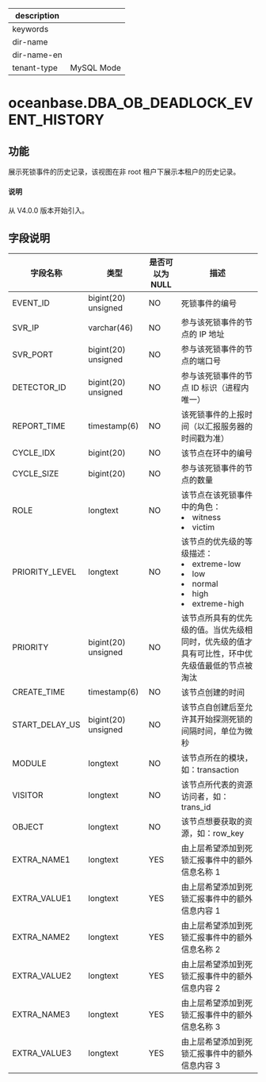 |description||
|---|---|
|keywords||
|dir-name||
|dir-name-en||
|tenant-type|MySQL Mode|

# oceanbase.DBA_OB_DEADLOCK_EVENT_HISTORY

## 功能

展示死锁事件的历史记录，该视图在非 root 租户下展示本租户的历史记录。

<main id="notice" type='explain'>
  <h4>说明</h4>
  <p>从 V4.0.0 版本开始引入。</p>
</main>

## 字段说明

| 字段名称 | 类型 | 是否可以为 NULL | 描述 |
| --- | --- | --- | --- |
| EVENT_ID | bigint(20) unsigned | NO | 死锁事件的编号 |
| SVR_IP | varchar(46) | NO | 参与该死锁事件的节点的 IP 地址 |
| SVR_PORT | bigint(20) unsigned | NO | 参与该死锁事件的节点的端口号 |
| DETECTOR_ID | bigint(20) unsigned | NO | 参与该死锁事件的节点 ID 标识（进程内唯一） |
| REPORT_TIME | timestamp(6) | NO | 该死锁事件的上报时间（以汇报服务器的时间戳为准） |
| CYCLE_IDX | bigint(20) | NO | 该节点在环中的编号 |
| CYCLE_SIZE | bigint(20) | NO | 参与该死锁事件的节点的数量 |
| ROLE | longtext | NO | 该节点在该死锁事件中的角色：<li>witness<li>victim |
| PRIORITY_LEVEL | longtext | NO | 该节点的优先级的等级描述：<li>extreme-low<li>low<li>normal<li>high<li>extreme-high |
| PRIORITY | bigint(20) unsigned | NO | 该节点所具有的优先级的值。当优先级相同时，优先级的值才具有可比性，环中优先级值最低的节点被淘汰 |
| CREATE_TIME | timestamp(6) | NO | 该节点创建的时间 |
| START_DELAY_US | bigint(20) unsigned | NO | 该节点自创建后至允许其开始探测死锁的间隔时间，单位为微秒 |
| MODULE | longtext | NO | 该节点所在的模块，如：transaction |
| VISITOR | longtext | NO | 该节点所代表的资源访问者，如：trans_id |
| OBJECT | longtext | NO | 该节点想要获取的资源，如：row_key |
| EXTRA_NAME1 | longtext | YES | 由上层希望添加到死锁汇报事件中的额外信息名称 1 |
| EXTRA_VALUE1 | longtext | YES | 由上层希望添加到死锁汇报事件中的额外信息内容 1 |
| EXTRA_NAME2 | longtext | YES | 由上层希望添加到死锁汇报事件中的额外信息名称 2 |
| EXTRA_VALUE2 | longtext | YES | 由上层希望添加到死锁汇报事件中的额外信息内容 2 |
| EXTRA_NAME3 | longtext | YES | 由上层希望添加到死锁汇报事件中的额外信息名称 3 |
| EXTRA_VALUE3 | longtext | YES | 由上层希望添加到死锁汇报事件中的额外信息内容 3 |
